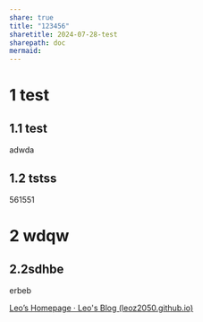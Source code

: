 ```yaml
---
share: true
title: "123456"
sharetitle: 2024-07-28-test
sharepath: doc
mermaid: 
---
```

# 1 test

## 1.1 test

adwda

## 1.2 tstss

561551

# 2 wdqw

## 2.2sdhbe

erbeb

[Leo’s Homepage · Leo's Blog (leoz2050.github.io)](https://leoz2050.github.io/DigitalGarden/)
